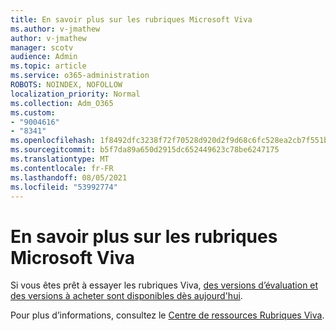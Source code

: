 ```yaml
---
title: En savoir plus sur les rubriques Microsoft Viva
ms.author: v-jmathew
author: v-jmathew
manager: scotv
audience: Admin
ms.topic: article
ms.service: o365-administration
ROBOTS: NOINDEX, NOFOLLOW
localization_priority: Normal
ms.collection: Adm_O365
ms.custom:
- "9004616"
- "8341"
ms.openlocfilehash: 1f8492dfc3238f72f70528d920d2f9d68c6fc528ea2cb7f551b178c163255916
ms.sourcegitcommit: b5f7da89a650d2915dc652449623c78be6247175
ms.translationtype: MT
ms.contentlocale: fr-FR
ms.lasthandoff: 08/05/2021
ms.locfileid: "53992774"
---
```

# <a name="learn-more-about-microsoft-viva-topics"></a>En savoir plus sur les rubriques Microsoft Viva

Si vous êtes prêt à essayer les rubriques Viva, [des versions d’évaluation et des versions à acheter sont disponibles dès aujourd'hui](https://aka.ms/BuyVivaTopics).

Pour plus d’informations, consultez le [Centre de ressources Rubriques Viva](https://aka.ms/viva/topics/resources).
